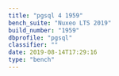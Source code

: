```yaml
---
title: "pgsql 4 1959"
bench_suite: "Nuxeo LTS 2019"
build_number: "1959"
dbprofile: "pgsql"
classifier: ""
date: 2019-08-14T17:29:16
type: "bench"
---
```

